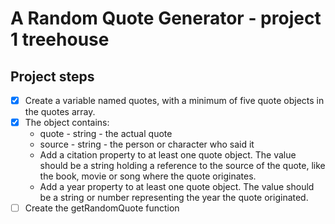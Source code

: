 # A Random Quote Generator - project 1 treehouse

## Project steps

- [x] Create a variable named quotes, with a minimum of five quote objects in the quotes array.
- [x] The object contains:  
  - quote - string - the actual quote
  - source - string - the person or character who said it
  - Add a citation property to at least one quote object. The value should be a string holding a reference to the source of the quote, like the book, movie or song where the quote originates.
  - Add a year property to at least one quote object. The value should be a string or number representing the year the quote originated.
- [ ] Create the getRandomQuote function
